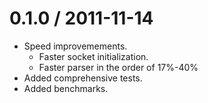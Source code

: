 
0.1.0 / 2011-11-14
==================

 * Speed improvemements.
   * Faster socket initialization.
   * Faster parser in the order of 17%-40%
 * Added comprehensive tests.
 * Added benchmarks.
